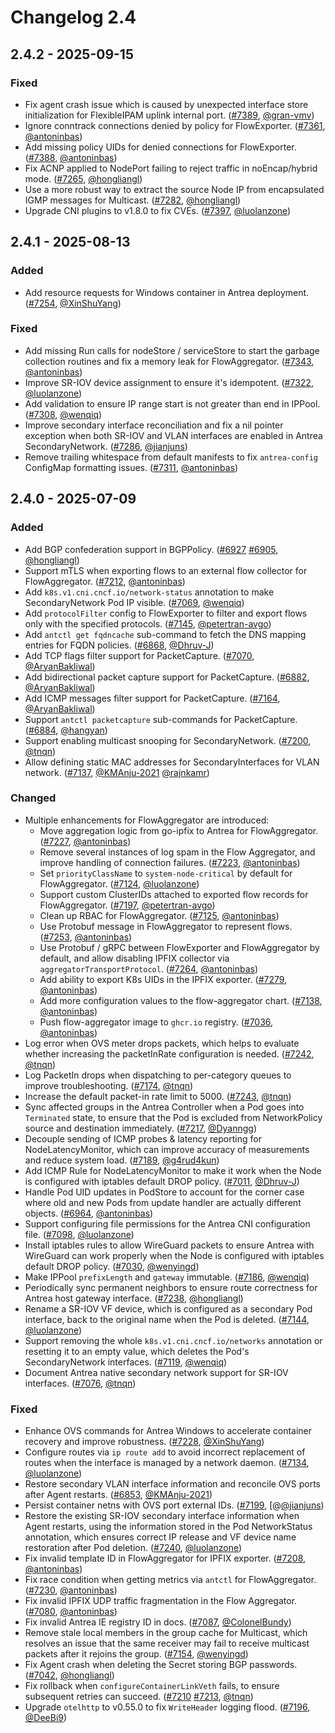 # Changelog 2.4

## 2.4.2 - 2025-09-15

### Fixed

- Fix agent crash issue which is caused by unexpected interface store initialization for FlexibleIPAM uplink internal port. ([#7389](https://github.com/antrea-io/antrea/pull/7389), [@gran-vmv])
- Ignore conntrack connections denied by policy for FlowExporter. ([#7361](https://github.com/antrea-io/antrea/pull/7361), [@antoninbas])
- Add missing policy UIDs for denied connections for FlowExporter. ([#7388](https://github.com/antrea-io/antrea/pull/7388), [@antoninbas])
- Fix ACNP applied to NodePort failing to reject traffic in noEncap/hybrid mode. ([#7265](https://github.com/antrea-io/antrea/pull/7265), [@hongliangl])
- Use a more robust way to extract the source Node IP from encapsulated IGMP messages for Multicast. ([#7282](https://github.com/antrea-io/antrea/pull/7282), [@hongliangl])
- Upgrade CNI plugins to v1.8.0 to fix CVEs. ([#7397](https://github.com/antrea-io/antrea/pull/7397), [@luolanzone])

## 2.4.1 - 2025-08-13

### Added

- Add resource requests for Windows container in Antrea deployment. ([#7254](https://github.com/antrea-io/antrea/pull/7254), [@XinShuYang])

### Fixed

- Add missing Run calls for nodeStore / serviceStore to start the garbage collection routines and fix a memory leak for FlowAggregator. ([#7343](https://github.com/antrea-io/antrea/pull/7343), [@antoninbas])
- Improve SR-IOV device assignment to ensure it's idempotent. ([#7322](https://github.com/antrea-io/antrea/pull/7322), [@luolanzone])
- Add validation to ensure IP range start is not greater than end in IPPool. ([#7308](https://github.com/antrea-io/antrea/pull/7308), [@wenqiq])
- Improve secondary interface reconciliation and fix a nil pointer exception when both SR-IOV and VLAN interfaces are enabled in Antrea SecondaryNetwork. ([#7286](https://github.com/antrea-io/antrea/pull/7286), [@jianjuns])
- Remove trailing whitespace from default manifests to fix `antrea-config` ConfigMap formatting issues. ([#7311](https://github.com/antrea-io/antrea/pull/7311), [@antoninbas])

## 2.4.0 - 2025-07-09

### Added

- Add BGP confederation support in BGPPolicy. ([#6927](https://github.com/antrea-io/antrea/pull/6927) [#6905](https://github.com/antrea-io/antrea/pull/6905), [@hongliangl])
- Support mTLS when exporting flows to an external flow collector for FlowAggregator. ([#7212](https://github.com/antrea-io/antrea/pull/7212), [@antoninbas])
- Add `k8s.v1.cni.cncf.io/network-status` annotation to make SecondaryNetwork Pod IP visible. ([#7069](https://github.com/antrea-io/antrea/pull/7069), [@wenqiq])
- Add `protocolFilter` config to FlowExporter to filter and export flows only with the specified protocols. ([#7145](https://github.com/antrea-io/antrea/pull/7145), [@petertran-avgo])
- Add `antctl get fqdncache` sub-command to fetch the DNS mapping entries for FQDN policies. ([#6868](https://github.com/antrea-io/antrea/pull/6868), [@Dhruv-J])
- Add TCP flags filter support for PacketCapture. ([#7070](https://github.com/antrea-io/antrea/pull/7070), [@AryanBakliwal])
- Add bidirectional packet capture support for PacketCapture. ([#6882](https://github.com/antrea-io/antrea/pull/6882), [@AryanBakliwal])
- Add ICMP messages filter support for PacketCapture. ([#7164](https://github.com/antrea-io/antrea/pull/7164), [@AryanBakliwal])
- Support `antctl packetcapture` sub-commands for PacketCapture. ([#6884](https://github.com/antrea-io/antrea/pull/6884), [@hangyan])
- Support enabling multicast snooping for SecondaryNetwork. ([#7200](https://github.com/antrea-io/antrea/pull/7200), [@tnqn])
- Allow defining static MAC addresses for SecondaryInterfaces for VLAN network. ([#7137](https://github.com/antrea-io/antrea/pull/7137), [@KMAnju-2021] [@rajnkamr])

### Changed

- Multiple enhancements for FlowAggregator are introduced:
  - Move aggregation logic from go-ipfix to Antrea for FlowAggregator. ([#7227](https://github.com/antrea-io/antrea/pull/7227), [@antoninbas])
  - Remove several instances of log spam in the Flow Aggregator, and improve handling of connection failures. ([#7223](https://github.com/antrea-io/antrea/pull/7223), [@antoninbas])
  - Set `priorityClassName` to `system-node-critical` by default for FlowAggregator. ([#7124](https://github.com/antrea-io/antrea/pull/7124), [@luolanzone])
  - Support custom ClusterIDs attached to exported flow records for FlowAggregator. ([#7197](https://github.com/antrea-io/antrea/pull/7197), [@petertran-avgo])
  - Clean up RBAC for FlowAggregator. ([#7125](https://github.com/antrea-io/antrea/pull/7125), [@antoninbas])
  - Use Protobuf message in FlowAggregator to represent flows. ([#7253](https://github.com/antrea-io/antrea/pull/7253), [@antoninbas])
  - Use Protobuf / gRPC between FlowExporter and FlowAggregator by default, and allow disabling IPFIX collector via `aggregatorTransportProtocol`. ([#7264](https://github.com/antrea-io/antrea/pull/7264), [@antoninbas])
  - Add ability to export K8s UIDs in the IPFIX exporter. ([#7279](https://github.com/antrea-io/antrea/pull/7279), [@antoninbas])
  - Add more configuration values to the flow-aggregator chart. ([#7138](https://github.com/antrea-io/antrea/pull/7138), [@antoninbas])
  - Push flow-aggregator image to `ghcr.io` registry. ([#7036](https://github.com/antrea-io/antrea/pull/7036), [@antoninbas])
- Log error when OVS meter drops packets, which helps to evaluate whether increasing the packetInRate configuration is needed. ([#7242](https://github.com/antrea-io/antrea/pull/7242), [@tnqn])
- Log PacketIn drops when dispatching to per-category queues to improve troubleshooting. ([#7174](https://github.com/antrea-io/antrea/pull/7174), [@tnqn])
- Increase the default packet-in rate limit to 5000. ([#7243](https://github.com/antrea-io/antrea/pull/7243), [@tnqn])
- Sync affected groups in the Antrea Controller when a Pod goes into `Terminated` state, to ensure that the Pod is excluded from NetworkPolicy source and destination immediately. ([#7217](https://github.com/antrea-io/antrea/pull/7217), [@Dyanngg])
- Decouple sending of ICMP probes & latency reporting for NodeLatencyMonitor, which can improve accuracy of measurements and reduce system load. ([#7189](https://github.com/antrea-io/antrea/pull/7189), [@g4rud4kun])
- Add ICMP Rule for NodeLatencyMonitor to make it work when the Node is configured with iptables default DROP policy. ([#7011](https://github.com/antrea-io/antrea/pull/7011), [@Dhruv-J])
- Handle Pod UID updates in PodStore to account for the corner case where old and new Pods from update handler are actually different objects. ([#6964](https://github.com/antrea-io/antrea/pull/6964), [@antoninbas])
- Support configuring file permissions for the Antrea CNI configuration file. ([#7098](https://github.com/antrea-io/antrea/pull/7098), [@luolanzone])
- Install iptables rules to allow WireGuard packets to ensure Antrea with WireGuard can work properly when the Node is configured with iptables default DROP policy. ([#7030](https://github.com/antrea-io/antrea/pull/7030), [@wenyingd])
- Make IPPool `prefixLength` and `gateway` immutable. ([#7186](https://github.com/antrea-io/antrea/pull/7186), [@wenqiq])
- Periodically sync permanent neighbors to ensure route correctness for Antrea host gateway interface. ([#7238](https://github.com/antrea-io/antrea/pull/7238), [@hongliangl])
- Rename a SR-IOV VF device, which is configured as a secondary Pod interface, back to the original name when the Pod is deleted. ([#7144](https://github.com/antrea-io/antrea/pull/7144), [@luolanzone])
- Support removing the whole `k8s.v1.cni.cncf.io/networks` annotation or resetting it to an empty value, which deletes the Pod's SecondaryNetwork interfaces. ([#7119](https://github.com/antrea-io/antrea/pull/7119), [@wenqiq])
- Document Antrea native secondary network support for SR-IOV interfaces. ([#7076](https://github.com/antrea-io/antrea/pull/7076), [@tnqn])

### Fixed

- Enhance OVS commands for Antrea Windows to accelerate container recovery and improve robustness. ([#7228](https://github.com/antrea-io/antrea/pull/7228), [@XinShuYang])
- Configure routes via `ip route add` to avoid incorrect replacement of routes when the interface is managed by a network daemon. ([#7134](https://github.com/antrea-io/antrea/pull/7134), [@luolanzone])
- Restore secondary VLAN interface information and reconcile OVS ports after Agent restarts. ([#6853](https://github.com/antrea-io/antrea/pull/6853), [@KMAnju-2021])
- Persist container netns with OVS port external IDs. ([#7199](https://github.com/antrea-io/antrea/pull/7199), [@[@jianjuns])
- Restore the existing SR-IOV secondary interface information when Agent restarts, using the information stored in the Pod NetworkStatus annotation, which ensures correct IP release and VF device name restoration after Pod deletion. ([#7240](https://github.com/antrea-io/antrea/pull/7240), [@luolanzone])
- Fix invalid template ID in FlowAggregator for IPFIX exporter. ([#7208](https://github.com/antrea-io/antrea/pull/7208), [@antoninbas])
- Fix race condition when getting metrics via `antctl` for FlowAggregator. ([#7230](https://github.com/antrea-io/antrea/pull/7230), [@antoninbas])
- Fix invalid IPFIX UDP traffic fragmentation in the Flow Aggregator. ([#7080](https://github.com/antrea-io/antrea/pull/7080), [@antoninbas])
- Fix invalid Antrea IE registry ID in docs. ([#7087](https://github.com/antrea-io/antrea/pull/7087), [@ColonelBundy])
- Remove stale local members in the group cache for Multicast, which resolves an issue that the same receiver may fail to receive multicast packets after it rejoins the group. ([#7154](https://github.com/antrea-io/antrea/pull/7154), [@wenyingd])
- Fix Agent crash when deleting the Secret storing BGP passwords. ([#7042](https://github.com/antrea-io/antrea/pull/7042), [@hongliangl])
- Fix rollback when `configureContainerLinkVeth` fails, to ensure subsequent retries can succeed. ([#7210](https://github.com/antrea-io/antrea/pull/7210) [#7213](https://github.com/antrea-io/antrea/pull/7213), [@tnqn])
- Upgrade `otelhttp` to v0.55.0 to fix `WriteHeader` logging flood. ([#7196](https://github.com/antrea-io/antrea/pull/7196), [@DeeBi9])

[@AryanBakliwal]: https://github.com/AryanBakliwal
[@ColonelBundy]: https://github.com/ColonelBundy
[@DeeBi9]: https://github.com/DeeBi9
[@Dhruv-J]: https://github.com/Dhruv-J
[@Dyanngg]: https://github.com/Dyanngg
[@KMAnju-2021]: https://github.com/KMAnju-2021
[@XinShuYang]: https://github.com/XinShuYang
[@antoninbas]: https://github.com/antoninbas
[@g4rud4kun]: https://github.com/g4rud4kun
[@gran-vmv]: https://github.com/gran-vmv
[@hangyan]: https://github.com/hangyan
[@hongliangl]: https://github.com/hongliangl
[@jianjuns]: https://github.com/jianjuns
[@luolanzone]: https://github.com/luolanzone
[@petertran-avgo]: https://github.com/petertran-avgo
[@rajnkamr]: https://github.com/rajnkamr
[@tnqn]: https://github.com/tnqn
[@wenqiq]: https://github.com/wenqiq
[@wenyingd]: https://github.com/wenyingd
